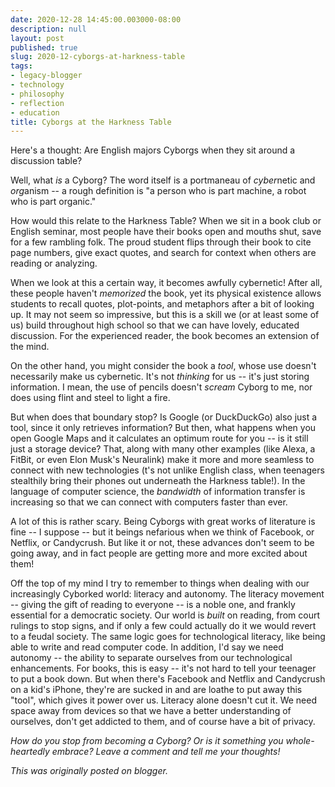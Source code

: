 ```yaml
---
date: 2020-12-28 14:45:00.003000-08:00
description: null
layout: post
published: true
slug: 2020-12-cyborgs-at-harkness-table
tags:
- legacy-blogger
- technology
- philosophy
- reflection
- education
title: Cyborgs at the Harkness Table
---
```




Here's a thought: Are English majors Cyborgs when they sit around a discussion table?

Well, what *is* a Cyborg? The word itself is a portmaneau of *cyber*netic and *org*anism -- a rough definition is "a person who is part machine, a robot who is part organic."

How would this relate to the Harkness Table? When we sit in a book club or English seminar, most people have their books open and mouths shut, save for a few rambling folk. The proud student flips through their book to cite page numbers, give exact quotes, and search for context when others are reading or analyzing.

When we look at this a certain way, it becomes awfully cybernetic! After all, these people haven't *memorized* the book, yet its physical existence allows students to recall quotes, plot-points, and metaphors after a bit of looking up. It may not seem so impressive, but this is a skill we (or at least some of us) build throughout high school so that we can have lovely, educated discussion. For the experienced reader, the book becomes an extension of the mind.

On the other hand, you might consider the book a *tool*, whose use doesn't necessarily make us cybernetic. It's not *thinking* for us -- it's just storing information. I mean, the use of pencils doesn't *scream* Cyborg to me, nor does using flint and steel to light a fire.  


But when does that boundary stop? Is Google (or DuckDuckGo) also just a tool, since it only retrieves information? But then, what happens when you open Google Maps and it calculates an optimum route for you -- is it still just a storage device? That, along with many other examples (like Alexa, a FitBit, or even Elon Musk's Neuralink) make it more and more seamless to connect with new technologies (t's not unlike English class, when teenagers stealthily bring their phones out underneath the Harkness table!). In the language of computer science, the *bandwidth* of information transfer is increasing so that we can connect with computers faster than ever.

A lot of this is rather scary. Being Cyborgs with great works of literature is fine -- I suppose -- but it beings nefarious when we think of Facebook, or Netflix, or Candycrush. But like it or not, these advances don't seem to be going away, and in fact people are getting more and more excited about them!  


Off the top of my mind I try to remember to things when dealing with our increasingly Cyborked world: literacy and autonomy. The literacy movement -- giving the gift of
reading to everyone -- is a noble one, and frankly essential for a
democratic society. Our world is *built* on reading, from court
rulings to stop signs, and if only a few could actually do it we would
revert to a feudal society. The same logic goes for technological
literacy, like being able to write
and read computer code. In addition, I'd say we need autonomy -- the
ability to separate ourselves from our technological enhancements. For
books, this is easy -- it's not hard to tell your teenager to put a book
down. But when there's Facebook and Netflix and Candycrush on a kid's
iPhone, they're are sucked in and are loathe to put away this "tool",
which gives it power over us. Literacy alone doesn't cut it. We need
space away from devices so that we have a better understanding of
ourselves, don't get addicted to them, and of course have a bit of
privacy.

*How do you stop from becoming a Cyborg? Or is it something you whole-heartedly embrace? Leave a comment and tell me your thoughts!*  

*This was originally posted on blogger.*
